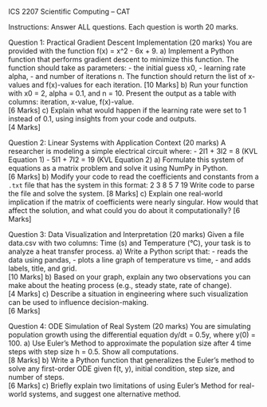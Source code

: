ICS 2207 Scientific Computing – CAT 

Instructions: Answer ALL questions. Each question is worth 20 marks.

Question 1: Practical Gradient Descent Implementation (20 marks) 
You are provided with the function f(x) = x^2 - 6x + 9. 
a) Implement a Python function that performs gradient descent to minimize this function. 
The function should take as parameters: - the initial guess x0, - learning rate alpha, - and number of iterations n. 
The function should return the list of x-values and f(x)-values for each iteration. [10 
Marks] 
b) Run your function with x0 = 2, alpha = 0.1, and n = 10. Present the output as a table 
with columns: iteration, x-value, f(x)-value.                                                          
[6 Marks] 
c) Explain what would happen if the learning rate were set to 1 instead of 0.1, using 
insights from your code and outputs.                                                                     
[4 Marks] 

Question 2: Linear Systems with Application Context (20 marks) 
A researcher is modeling a simple electrical circuit where: - 2I1 + 3I2 = 8 (KVL Equation 1) - 5I1 + 7I2 = 19 (KVL Equation 2) 
a) Formulate this system of equations as a matrix problem and solve it using NumPy in 
Python.                                                                                                                   
[6 Marks] 
b) Modify your code to read the coefficients and constants from a `.txt` file that has the 
system in this format: 
2 3 8 
5 7 19 
Write code to parse the file and solve the system. [8 Marks] 
c) Explain one real-world implication if the matrix of coefficients were nearly singular. 
How would that affect the solution, and what could you do about it computationally? [6 
Marks] 

Question 3: Data Visualization and Interpretation (20 marks) 
Given a file data.csv with two columns: Time (s) and Temperature (°C), your task is to 
analyze a heat transfer process. 
a) Write a Python script that: - reads the data using pandas, - plots a line graph of temperature vs time, - and adds labels, title, and grid.                                                                          
[10 Marks] 
b) Based on your graph, explain any two observations you can make about the heating 
process (e.g., steady state, rate of change).                                                            
[4 Marks] 
c) Describe a situation in engineering where such visualization can be used to influence 
decision-making.                                                                                                    
[6 Marks] 

Question 4: ODE Simulation of Real System (20 marks) 
You are simulating population growth using the differential equation dy/dt = 0.5y, where 
y(0) = 100. 
a) Use Euler’s Method to approximate the population size after 4 time steps with step size 
h = 0.5. Show all computations.                                                                             
[8 Marks] 
b) Write a Python function that generalizes the Euler’s method to solve any first-order 
ODE given f(t, y), initial condition, step size, and number of steps.                   
[6 Marks] 
c) Briefly explain two limitations of using Euler’s Method for real-world systems, and 
suggest one alternative method.  
